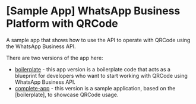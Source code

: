 # [Sample App] WhatsApp Business Platform with QRCode

A sample app that shows how to use the API to operate with QRCode using the WhatsApp Business API. 

There are two versions of the app here:

* [boilerplate](boilerplate) - this app version is a boilerplate code that acts as a blueprint for developers who want to start working with QRCode using WhatsApp Business API.
* [complete-app](complete-app) - this version is a sample application, based on the [boilerplate], to showcase QRCode usage.
